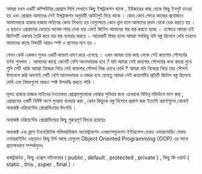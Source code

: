 আমরা যখন একটি কম্পিউটার প্রোগ্রাম লিখি সেখানে কিছু ইন্সট্রাকশন থাকে , ইউজারের কাছ থেকে কিছু ইনপুট চাওয়া হয় এবং প্রোগ্রাম আমাদের সেই ইন্সট্রাকশন অনুযায়ী আউটপুট দিয়ে থাকে । কোন কোন ক্ষেত্রে কাজের প্রয়োজনে আমাদেরকে হাজার হাজার লাইনের কোড লিখতে হয় যেগুলোতে কোন ভুল হলে আমাদের প্রথম থেকে চেক করতে হয় । এ ছাড়াও প্রোগ্রামের ভেতরে অনেক সময় দেখা যায় একই জিনিস আমাদের বার বার করতে হচ্ছে । এক্ষেত্রে আমরা চাই জিনিসটি একবার তৈরি করে বার বার ব্যবহার করতে । আরেকটি বিষয় হলো আমরা সবকিছু যদি বস্তু হিসেবে দেখি তাহলে আমাদের কাছে বিষয়টি আরও স্পষ্ট ও প্রাণবন্ত মনে হয় ।

যেমন কেউ একজন সুন্দর একটি জায়গা ভ্রমণ করে এসেছে । এখন আমরা তার কাছ থেকে সেই জায়গার সৌন্দর্যের বর্ণনা শুনলাম । আমাদের কাছে কোনটি বেশি আনন্দদায়ক হবে ? যদি আমরা সেই জায়গার সৌন্দর্যের কথা কারো মুখে শুনি সেটি নাকি আমরা নিজেরা গিয়ে সেই জায়গার সৌন্দর্য নিজ চোখে দেখি ? আমরা যদি নিজেরা গিয়ে তার সৌন্দর্য উপভোগ করি অবশ্যই সেটি বেশি আনন্দদায়ক ও মজার হবে যেহেতু আমরা সেই জায়গাটির প্রতিটি জিনিস বস্তু হিসেবে দেখি এবং বিষয়গুলো আরও স্পষ্ট উপলদ্ধি করতে পারি ।

মূলত হাজার হাজার লাইনের দৈত্যাকার প্রোগ্রামগুলোকে বোঝার সুবিধার জন্য এদেরকে বিভিন্ন মডিউলে ভাগ করা , প্রোগ্রামের একটি নির্দিষ্ট অংশ পুনরায় ব্যবহার করা , কোন কিছুকে বস্তু হিসেবে প্রকাশ করা ইত্যাদি ধারণাগুলো থেকেই অবজেক্ট ওরিয়েন্টেড প্রোগ্রামিংয়ের উৎপত্তি ।

অবজেক্ট ওরিয়েন্টেড প্রোগ্রামিংয়ের কিছু গুরুত্বপূর্ণ ফিচার রয়েছেঃ

অবজেক্ট এবং ক্লাস
ইনহেরিটেন্স
পলিমরফিজম
অ্যাবস্ট্রাকশন
এনক্যাপসুলেশন
ইন্টারফেস
মেথড ওভারলোডিং
মেথড ওভাররাইডিং
এছাড়াও কিছু টার্ম আছে যেগুলো Object Oriented Programming (OOP) এর সাথে প্রত্যক্ষভাবে সম্পর্কযুক্তঃ

কন্সট্রাকটর , কিছু এক্সেস মডিফায়ার ( public , default , protected , private ) , কিছু কি ওয়ার্ড ( static , this , super , final ) ।
